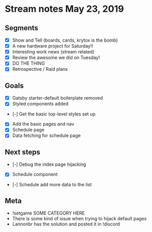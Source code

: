 # Stream notes May 23, 2019

## Segments

- [x] Show and Tell (boards, cards, krytox is the bomb)
- [x] A new hardware project for Saturday!!
- [x] Interesting work news (stream related)
- [x] Review the awesome we did on Tuesday!
- [x] DO THE THING
- [x] Retrospective / Raid plans

## Goals

- [x] Gatsby starter-default boilerplate removed
- [x] Styled components added
- [-] Get the basic top-level styles set up
- [x] Add the basic pages and nav
- [x] Schedule page
- [x] Data fetching for schedule page

## Next steps

- [-] Debug the index page hijacking
- [x] Schedule component
- [-] Schedule add more data to the list

## Meta

- !setgame SOME CATEGORY HERE
- There is some kind of issue when trying to hijack default pages
- Lannonbr has the solution and posted it in !discord
